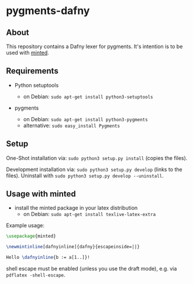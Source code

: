 # pygments-dafny

## About

This repository contains a Dafny lexer for pygments. It's intention is to be used with [minted](https://github.com/gpoore/minted).

## Requirements

- Python setuptools
  - on Debian: `sudo apt-get install python3-setuptools`

- pygments
  - on Debian: `sudo apt-get install python3-pygments`
  - alternative: `sudo easy_install Pygments`


## Setup

One-Shot installation via: `sudo python3 setup.py install` (copies the files).

Development installation via: `sudo python3 setup.py develop` (links to the files). Uninstall with `sudo python3 setup.py develop --uninstall`.


## Usage with minted

- install the minted package in your latex distribution
  - on Debian: `sudo apt-get install texlive-latex-extra`

Example usage:

```LaTeX
\usepackage{minted}

\newmintinline[dafnyinline]{dafny}{escapeinside=||}

Hello \dafnyinline{b := a[1..]}!
```

shell escape must be enabled (unless you use the draft mode), e.g. via `pdflatex -shell-escape`.
